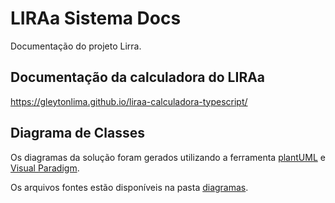 # LIRAa Sistema Docs

Documentação do projeto Lirra.

## Documentação da calculadora do LIRAa

https://gleytonlima.github.io/liraa-calculadora-typescript/

## Diagrama de Classes

Os diagramas da solução foram gerados utilizando a ferramenta [plantUML](http://www.plantuml.com/) e [Visual Paradigm](https://online.visual-paradigm.com/).

Os arquivos fontes estão disponíveis na pasta [diagramas](diagramas).
